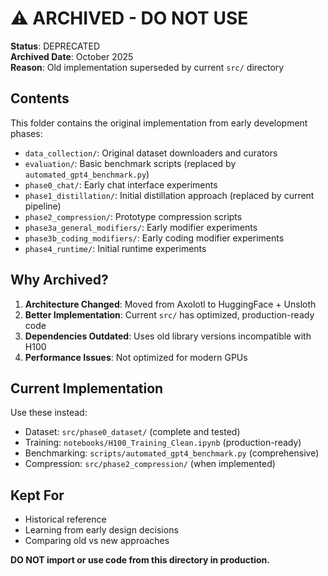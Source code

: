 # ⚠️ ARCHIVED - DO NOT USE

**Status**: DEPRECATED  
**Archived Date**: October 2025  
**Reason**: Old implementation superseded by current `src/` directory

## Contents

This folder contains the original implementation from early development phases:

- `data_collection/`: Original dataset downloaders and curators
- `evaluation/`: Basic benchmark scripts (replaced by `automated_gpt4_benchmark.py`)
- `phase0_chat/`: Early chat interface experiments
- `phase1_distillation/`: Initial distillation approach (replaced by current pipeline)
- `phase2_compression/`: Prototype compression scripts
- `phase3a_general_modifiers/`: Early modifier experiments
- `phase3b_coding_modifiers/`: Early coding modifier experiments
- `phase4_runtime/`: Initial runtime experiments

## Why Archived?

1. **Architecture Changed**: Moved from Axolotl to HuggingFace + Unsloth
2. **Better Implementation**: Current `src/` has optimized, production-ready code
3. **Dependencies Outdated**: Uses old library versions incompatible with H100
4. **Performance Issues**: Not optimized for modern GPUs

## Current Implementation

Use these instead:
- Dataset: `src/phase0_dataset/` (complete and tested)
- Training: `notebooks/H100_Training_Clean.ipynb` (production-ready)
- Benchmarking: `scripts/automated_gpt4_benchmark.py` (comprehensive)
- Compression: `src/phase2_compression/` (when implemented)

## Kept For

- Historical reference
- Learning from early design decisions
- Comparing old vs new approaches

**DO NOT import or use code from this directory in production.**
